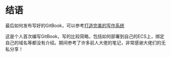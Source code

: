 # 结语

最后如何发布写好的GitBook，可以参考[打造完美的写作系统](https://blog.csdn.net/qq_40889820/article/details/110013310)

这是个人首次编写GitBook，写的比较简略，包括如何部署到自己的ECS上，绑定自己的域名等都没有介绍。期间参考了许多前人大佬的笔记，非常感谢大佬们的无私分享！
